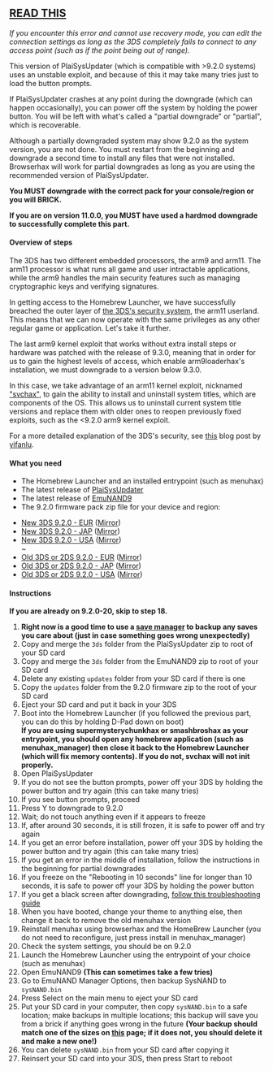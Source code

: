 ## [READ THIS](https://github.com/Plailect/PlaiSysUpdater/issues/8#issuecomment-218588857)

*If you encounter this error and cannot use recovery mode, you can edit the connection settings as long as the 3DS completely fails to connect to any access point (such as if the point being out of range).*

This version of PlaiSysUpdater (which is compatible with >9.2.0 systems) uses an unstable exploit, and because of this it may take many tries just to load the button prompts.

If PlaiSysUpdater crashes at any point during the downgrade (which can happen occasionally), you can power off the system by holding the power button. You will be left with what's called a "partial downgrade" or "partial", which is recoverable.

Although a partially downgraded system may show 9.2.0 as the system version, you are not done. You must restart from the beginning and downgrade a second time to install any files that were not installed. Browserhax will work for partial downgrades as long as you are using the recommended version of PlaiSysUpdater.

**You MUST downgrade with the correct pack for your console/region or you will BRICK.**

**If you are on version 11.0.0, you MUST have used a hardmod downgrade to successfully complete this part.**

#### Overview of steps

The 3DS has two different embedded processors, the arm9 and arm11. The arm11 processor is what runs all game and user intractable applications, while the arm9 handles the main security features such as managing cryptographic keys and verifying signatures.

In getting access to the Homebrew Launcher, we have successfully breached the outer layer of [the 3DS's security system](https://smealum.github.io/3ds/32c3/#/19), the arm11 userland. This means that we can now operate with the same privileges as any other regular game or application. Let's take it further.

The last arm9 kernel exploit that works without extra install steps or hardware was patched with the release of 9.3.0, meaning that in order for us to gain the highest levels of access, which enable arm9loaderhax's installation, we must downgrade to a version below 9.3.0.

In this case, we take advantage of an arm11 kernel exploit, nicknamed ["svchax"](https://github.com/aliaspider/svchax), to gain the ability to install and uninstall system titles, which are components of the OS. This allows us to uninstall current system title versions and replace them with older ones to reopen previously fixed exploits, such as the <9.2.0 arm9 kernel exploit.

For a more detailed explanation of the 3DS's security, see [this](http://yifan.lu/2016/04/06/the-3ds-cryptosystem/) blog post by [yifanlu](https://github.com/yifanlu/).

#### What you need

* The Homebrew Launcher and an installed entrypoint (such as menuhax)
* The latest release of [PlaiSysUpdater](https://github.com/Plailect/PlaiSysUpdater/releases/)
* The latest release of [EmuNAND9](https://github.com/d0k3/EmuNAND9/releases)
* The 9.2.0 firmware pack zip file for your device and region:
 +    [New 3DS 9.2.0 - EUR](https://mega.nz/#!F4U32b4B!tPhl3G0HEmzg5Pd5zQ29ndf1icQqU_LBoogygSL13EY
) ([Mirror](https://drive.google.com/open?id=0BzPfvjeuhqoDOWpMTWdybzF3TUU))    
 +    [New 3DS 9.2.0 - JAP](https://mega.nz/#!VxcF3TIK!Bm5LgFxo5V4Nepe9ZlWnx7bichE1V7p7pR_HqwimU5M
) ([Mirror](https://drive.google.com/file/d/0BzPfvjeuhqoDU2plUWwxa2gtV0E/view?usp=sharing))    
 +    [New 3DS 9.2.0 - USA](https://mega.nz/#!gslWiIoK!SF7uFk9rzWTK6oitCDoeAdvphcCzhKWsnTAMXw7zwOU
) ([Mirror](https://drive.google.com/file/d/0BzPfvjeuhqoDbEV2aTRjb1oxekE/view?usp=sharing))        
~    
 +    [Old 3DS or 2DS 9.2.0 - EUR](https://mega.nz/#!xh0wCRYQ!AaxVlej5jG4YPthojiI403alEtYfrkqq4FfdTy10EcU
) ([Mirror](https://drive.google.com/file/d/0BzPfvjeuhqoDT0oxaGxPSmJ5Rlk/view?usp=sharing))    
 +    [Old 3DS or 2DS 9.2.0 - JAP](https://mega.nz/#!dxMUgTDL!sWvpVP4yWL_H66sOMG9VCJh3xMGG0_GgaX22gTpRE24
) ([Mirror](https://drive.google.com/file/d/0BzPfvjeuhqoDNnNrXzh4UlFPNzQ/view?usp=sharing))    
 +    [Old 3DS or 2DS 9.2.0 - USA](https://mega.nz/#!VsMTFDIR!-TfpWoCcCNEky-EfWHFDb1Cf6Ob0VJL0oF01J2YD2Cs) ([Mirror](https://drive.google.com/file/d/0BzPfvjeuhqoDRVY4YWVsMjVqTkU/view?usp=sharing))

#### Instructions

**If you are already on 9.2.0-20, skip to step 18.**

1. **Right now is a good time to use a [save manager](https://github.com/meladroit/svdt/releases) to backup any saves you care about (just in case something goes wrong unexpectedly)**
1. Copy and merge the `3ds` folder from the PlaiSysUpdater zip to root of your SD card
2. Copy and merge the `3ds` folder from the EmuNAND9 zip to root of your SD card
2. Delete any existing `updates` folder from your SD card if there is one
3. Copy the `updates` folder from the 9.2.0 firmware zip to the root of your SD card
4. Eject your SD card and put it back in your 3DS
5. Boot into the Homebrew Launcher (if you followed the previous part, you can do this by holding D-Pad down on boot)    
**If you are using supermysterychunkhax or smashbroshax as your entrypoint, you should open any homebrew application (such as menuhax_manager) then close it back to the Homebrew Launcher (which will fix memory contents). If you do not, svchax will not init properly.**
6. Open PlaiSysUpdater
7. If you do not see the button prompts, power off your 3DS by holding the power button and try again (this can take many tries)
8. If you see button prompts, proceed
9. Press Y to downgrade to 9.2.0
10. Wait; do not touch anything even if it appears to freeze
10. If, after around 30 seconds, it is still frozen, it is safe to power off and try again
11. If you get an error before installation, power off your 3DS by holding the power button and try again (this can take many tries)
12. If you get an error in the middle of installation, follow the instructions in the beginning for partial downgrades
13. If you freeze on the "Rebooting in 10 seconds" line for longer than 10 seconds, it is safe to power off your 3DS by holding the power button
14. If you get a black screen after downgrading, [follow this troubleshooting guide](https://github.com/Plailect/Guide/wiki/Troubleshooting#ts_sys_down)
14. When you have booted, change your theme to anything else, then change it back to remove the old menuhax version
14. Reinstall menuhax using browserhax and the HomeBrew Launcher (you do not need to reconfigure, just press install in menuhax_manager)
15. Check the system settings, you should be on 9.2.0
16. Launch the Homebrew Launcher using the entrypoint of your choice (such as menuhax)
17. Open EmuNAND9 **(This can sometimes take a few tries)**
18. Go to EmuNAND Manager Options, then backup SysNAND to `sysNAND.bin`
20. Press Select on the main menu to eject your SD card
21. Put your SD card in your computer, then copy `sysNAND.bin` to a safe location; make backups in multiple locations; this backup will save you from a brick if anything goes wrong in the future **(Your backup should match one of the sizes on [this](https://github.com/Plailect/Guide/wiki/NAND-Size) page; if it does not, you should delete it and make a new one!)**
22. You can delete `sysNAND.bin` from your SD card after copying it
23. Reinsert your SD card into your 3DS, then press Start to reboot
